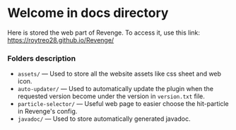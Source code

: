 # Welcome in docs directory
Here is stored the web part of Revenge. To access it, use this link: https://roytreo28.github.io/Revenge/

### Folders description
* `assets/` — Used to store all the website assets like css sheet and web icon.
* `auto-updater/` — Used to automatically update the plugin when the requested version become under the version in `version.txt` file.
* `particle-selector/` — Useful web page to easier choose the hit-particle in Revenge's config.
* `javadoc/` — Used to store automatically generated javadoc.
